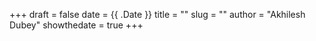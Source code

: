 +++ 
draft = false
date = {{ .Date }}
title = ""
slug = "" 
author = "Akhilesh Dubey"
showthedate = true
+++
